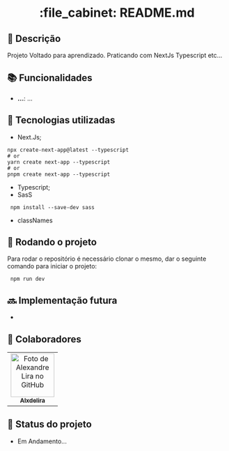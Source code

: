 <h1 align="center">:file_cabinet: README.md</h1>

## :memo: Descrição
Projeto Voltado para aprendizado. Praticando com NextJs Typescript etc...

## :books: Funcionalidades
* <b>...</b>: ...

## :wrench: Tecnologias utilizadas
* Next.Js;
```
npx create-next-app@latest --typescript
# or
yarn create next-app --typescript
# or
pnpm create next-app --typescript
```
* Typescript;
* SasS 
```
 npm install --save-dev sass
```
* classNames

## :rocket: Rodando o projeto
Para rodar o repositório é necessário clonar o mesmo, dar o seguinte comando para iniciar o projeto:
```
 npm run dev 
```

## :soon: Implementação futura
* 

## :handshake: Colaboradores
<table>
  <tr>
    <td align="center">
      <a href="http://github.com/Alxdelira">
        <img src="https://avataaars.io/?avatarStyle=Circle&topType=ShortHairTheCaesarSidePart&accessoriesType=Prescription02&hairColor=Black&facialHairType=BeardLight&facialHairColor=Black&clotheType=Hoodie&clotheColor=Black&eyeType=Happy&eyebrowType=UpDown&mouthType=Smile&skinColor=Brown" width="100px;" alt="Foto de Alexandre Lira no GitHub"/><br>
        <sub>
          <b>Alxdelira</b>
        </sub>
      </a>
    </td>
  </tr>
</table>

## :dart: Status do projeto

* Em Andamento...
